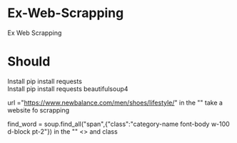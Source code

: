 # Ex-Web-Scrapping
Ex Web Scrapping
<br>
# Should 
Install pip install requests <br>
Install pip install requests beautifulsoup4 <br>

url ="https://www.newbalance.com/men/shoes/lifestyle/" in the "" take a website fo scrapping

find_word = soup.find_all("span",{"class":"category-name font-body w-100 d-block pt-2"}) in the "" <> and class

       

